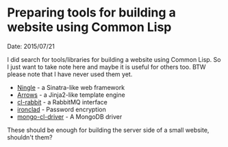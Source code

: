 
# Preparing tools for building a website using Common Lisp
Date: 2015/07/21


I did search for tools/libraries for building a website using Common Lisp.
So I just want to take note here and maybe it is useful for others too.
BTW please note that I have never used them yet.

* [Ningle](https://github.com/fukamachi/ningle) - a Sinatra-like web framework
* [Arrows](https://github.com/KeenS/arrows) - a Jinja2-like template engine 
* [cl-rabbit](https://github.com/lokedhs/cl-rabbit/) - a RabbitMQ interface 
* [ironclad](http://method-combination.net/lisp/ironclad/) - Password encryption
* [mongo-cl-driver](https://github.com/archimag/mongo-cl-driver) - A MongoDB driver

These should be enough for building the server side of a small website, shouldn't them?